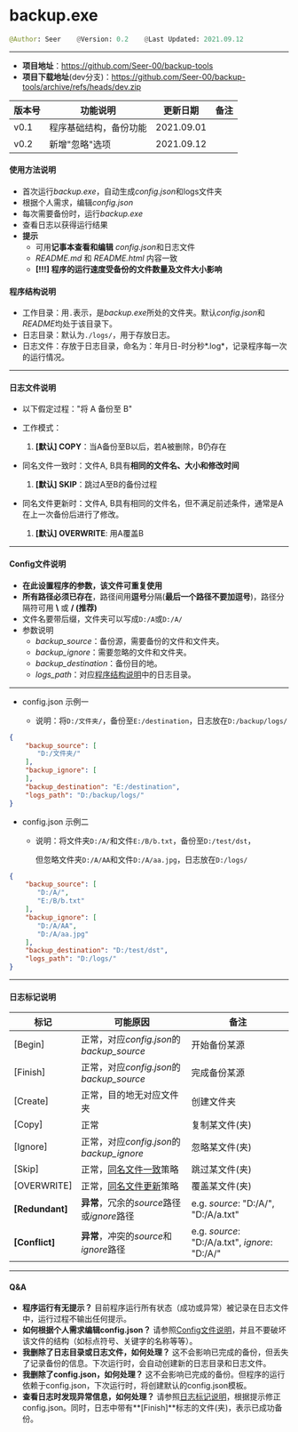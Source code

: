 # backup.exe

```python
@Author: Seer    @Version: 0.2    @Last Updated: 2021.09.12
```

---

* **项目地址**：https://github.com/Seer-00/backup-tools
* **项目下载地址**(dev分支)：https://github.com/Seer-00/backup-tools/archive/refs/heads/dev.zip

| 版本号 |功能说明|更新日期| 备注 |
| ------ |---- |-------- | ---- |
| v0.1   | 程序基础结构，备份功能 | 2021.09.01 |      |
| v0.2 | 新增"忽略"选项 | 2021.09.12 |      |



#### 使用方法说明

* 首次运行*backup.exe*，自动生成*config.json*和logs文件夹
* 根据个人需求，编辑*config.json*
* 每次需要备份时，运行*backup.exe*
* 查看日志以获得运行结果
* **提示**
	* 可用**记事本查看和编辑** *config.json*和日志文件
	* *README.md* 和 *README.html* 内容一致
	* **[!!!] 程序的运行速度受备份的文件数量及文件大小影响**

#### <span id = "h-01">程序结构说明</span>
* 工作目录：用`.`表示，是*backup.exe*所处的文件夹。默认*config.json*和*README*均处于该目录下。
* <span id = "logs_path">日志目录</span>：默认为`./logs/`，用于存放日志。
* 日志文件：存放于日志目录，命名为：年月日-时分秒*.log*，记录程序每一次的运行情况。

---

#### 日志文件说明 

* 以下假定过程："将 A 备份至 B"

* 工作模式：
	1. **[默认] COPY**：当A备份至B以后，若A被删除，B仍存在
* 同名文件一致时：文件A, B具有**相同的文件名、大小和修改时间**
	1. **<span id="mode-skip">[默认] SKIP</span>**：跳过A至B的备份过程
* 同名文件更新时：文件A, B具有相同的文件名，但不满足前述条件，通常是A在上一次备份后进行了修改。
	1. **<span id='mode-overwrite'>[默认] OVERWRITE</span>**: 用A覆盖B

---

#### <span id = "h-02">Config文件说明</span>
* **在此设置程序的参数，该文件可重复使用**
* **所有路径必须已存在**，路径间用**逗号**分隔(**最后一个路径不要加逗号**)，路径分隔符可用 **\\** 或 **/ (推荐)**
* 文件名要带后缀，文件夹可以写成`D:/A`或`D:/A/`
* 参数说明
	* *backup_source*：备份源，需要备份的文件和文件夹。
	* *backup_ignore*：需要忽略的文件和文件夹。
	* *backup_destination*：备份目的地。
	* *logs_path*：对应[程序结构说明](#h-01)中的日志目录。

---
* config.json 示例一

	* 说明：将`D:/文件夹/`，备份至`E:/destination`，日志放在`D:/backup/logs/`


```json
{
    "backup_source": [
       "D:/文件夹/"
    ],
    "backup_ignore": [   
    ],
    "backup_destination": "E:/destination",
    "logs_path": "D:/backup/logs/"
}
```

* config.json 示例二

	* 说明：将文件夹`D:/A/`和文件`E:/B/b.txt`，备份至`D:/test/dst`，
	
		但忽略文件夹`D:/A/AA`和文件`D:/A/aa.jpg`，日志放在`D:/logs/`
```json
{
    "backup_source": [
       "D:/A/",
       "E:/B/b.txt"
    ],
    "backup_ignore": [
       "D:/A/AA",
       "D:/A/aa.jpg"
    ],
    "backup_destination": "D:/test/dst",
    "logs_path": "D:/logs/"
}
```


---

#### <span id = "h-03">日志标记说明</span>

| 标记     | 可能原因                       | 备注           |
| -------- | ------------------------------ | -------------- |
| [Begin]  | 正常，对应*config.json*的*backup_source* | 开始备份某源   |
| [Finish] | 正常，对应*config.json*的*backup_source* | 完成备份某源   |
| [Create] | 正常，目的地无对应文件夹          | 创建文件夹     |
| [Copy]   | 正常                           | 复制某文件(夹) |
| [Ignore] | 正常，对应*config.json*的*backup_ignore* | 忽略某文件(夹) |
| [Skip]   | 正常，[同名文件一致](#mode-skip)策略 | 跳过某文件(夹) |
| [OVERWRITE] | 正常，[同名文件更新](#mode-overwrite)策略 | 覆盖某文件(夹) |
| **[Redundant]** | **异常**，冗余的*source*路径或*ignore*路径 | e.g. *source*: "D:/A/", "D:/A/a.txt" |
| **[Conflict]** | **异常**，冲突的*source*和*ignore*路径 | e.g. *source*: "D:/A/a.txt", *ignore*: "D:/A/" |


---

#### Q&A

* **程序运行有无提示？**
目前程序运行所有状态（成功或异常）被记录在日志文件中，运行过程不输出任何提示。
* **如何根据个人需求编辑config.json？**
请参照[Config文件说明](#h-02)，并且不要破坏该文件的结构（如标点符号、关键字的名称等等）。
* **我删除了日志目录或日志文件，如何处理？**
这不会影响已完成的备份，但丢失了记录备份的信息。下次运行时，会自动创建新的日志目录和日志文件。
* **我删除了config.json，如何处理？**
这不会影响已完成的备份。但程序的运行依赖于config.json，下次运行时，将创建默认的config.json模板。
* **查看日志时发现异常信息，如何处理？**
请参照[日志标记说明](#h-03)，根据提示修正config.json。同时，日志中带有**[Finish]**标志的文件(夹)，表示已成功备份。
